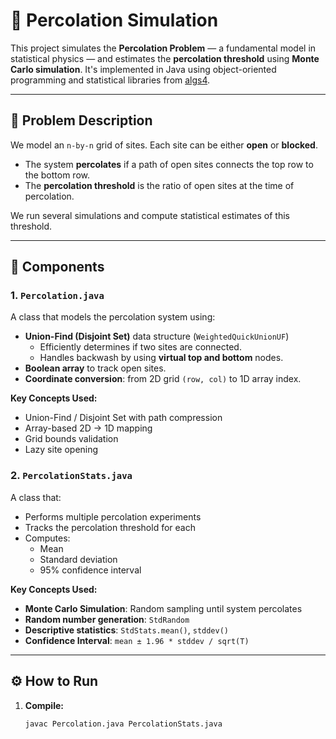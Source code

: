 # 📍 Percolation Simulation

This project simulates the **Percolation Problem** — a fundamental model in statistical physics — and estimates the **percolation threshold** using **Monte Carlo simulation**. It's implemented in Java using object-oriented programming and statistical libraries from [algs4](https://algs4.cs.princeton.edu/).

---

## 🔬 Problem Description

We model an `n-by-n` grid of sites. Each site can be either **open** or **blocked**.

- The system **percolates** if a path of open sites connects the top row to the bottom row.
- The **percolation threshold** is the ratio of open sites at the time of percolation.

We run several simulations and compute statistical estimates of this threshold.

---

## 🧱 Components

### 1. `Percolation.java`

A class that models the percolation system using:

- **Union-Find (Disjoint Set)** data structure (`WeightedQuickUnionUF`)
  - Efficiently determines if two sites are connected.
  - Handles backwash by using **virtual top and bottom** nodes.
- **Boolean array** to track open sites.
- **Coordinate conversion**: from 2D grid `(row, col)` to 1D array index.

**Key Concepts Used:**
- Union-Find / Disjoint Set with path compression
- Array-based 2D → 1D mapping
- Grid bounds validation
- Lazy site opening

### 2. `PercolationStats.java`

A class that:
- Performs multiple percolation experiments
- Tracks the percolation threshold for each
- Computes:
  - Mean
  - Standard deviation
  - 95% confidence interval

**Key Concepts Used:**
- **Monte Carlo Simulation**: Random sampling until system percolates
- **Random number generation**: `StdRandom`
- **Descriptive statistics**: `StdStats.mean()`, `stddev()`
- **Confidence Interval**: `mean ± 1.96 * stddev / sqrt(T)`

---

## ⚙️ How to Run

1. **Compile:**
   ```bash
   javac Percolation.java PercolationStats.java

